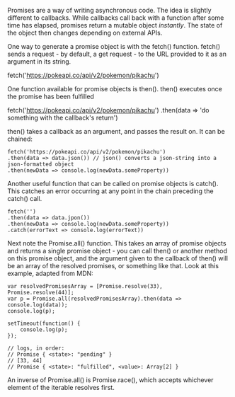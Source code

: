 Promises are a way of writing asynchronous code. The idea is slightly different to callbacks. While callbacks call back with a function after some time has elapsed, promises return a mutable object _instantly_. The state of the object then changes depending on external APIs.

One way to generate a promise object is with the fetch() function. fetch() sends a request - by default, a get request - to the URL provided to it as an argument in its string.

  fetch('https://pokeapi.co/api/v2/pokemon/pikachu')

One function available for promise objects is then(). then() executes once the promise has been fulfilled 

  fetch('https://pokeapi.co/api/v2/pokemon/pikachu')
  .then(data => 'do something with the callback\'s return')

then() takes a callback as an argument, and passes the result on. It can be chained:

    fetch('https://pokeapi.co/api/v2/pokemon/pikachu')
    .then(data => data.json()) // json() converts a json-string into a json-formatted object
    .then(newData => console.log(newData.someProperty))


Another useful function that can be called on promise objects is catch(). This catches an error occurring at any point in the chain preceding the catch() call.

    fetch('')
    .then(data => data.jpon()) 
    .then(newData => console.log(newData.someProperty))
    .catch(errorText => console.log(errorText))


Next note the Promise.all() function. This takes an array of promise objects and returns a single promise object - you can call then() or another method on this promise object, and the argument given to the callback of then() will be an array of the resolved promises, or something like that. Look at this example, adapted from MDN:

    var resolvedPromisesArray = [Promise.resolve(33), Promise.resolve(44)];
    var p = Promise.all(resolvedPromisesArray).then(data => console.log(data));
    console.log(p);

    setTimeout(function() {
        console.log(p);
    });

    // logs, in order:
    // Promise { <state>: "pending" }
    // [33, 44] 
    // Promise { <state>: "fulfilled", <value>: Array[2] }


An inverse of Promise.all() is Promise.race(), which accepts whichever element of the iterable resolves first.